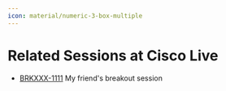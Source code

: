 ```yaml
---
icon: material/numeric-3-box-multiple
---
```

# Related Sessions at Cisco Live

- [BRKXXX-1111](https://www.ciscolive.com/global/learn/technical-education/session-catalog.html?search=BRKXXX-1111#/) My friend's breakout session
